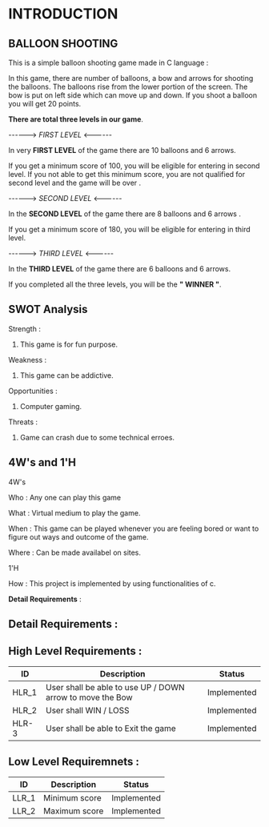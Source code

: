 
# INTRODUCTION 

## BALLOON SHOOTING

This is a simple balloon shooting game made in C language :

In this game, there are number of balloons, a bow and arrows for shooting the balloons. 
The balloons rise from the lower portion of the screen. 
The bow is put on left side which can move up and down. If you shoot a balloon you will get 20 points. 



**There are total three levels in our game**.


   ------>  *FIRST LEVEL*   <------
   
In very **FIRST LEVEL** of the game there are 10 balloons and 6 arrows.

If you get a minimum score of 100, you will be eligible for entering in second level. 
If you not able to get this minimum score, you are not qualified for second level and the game will be over . 

 
 ------>  *SECOND LEVEL*   <------

In the **SECOND LEVEL** of the game there are  8 balloons and 6 arrows .

If you get a minimum score of 180, you will be eligible for entering in third level.


   ------>  *THIRD LEVEL*   <------
 
 In the **THIRD LEVEL** of the game there are 6 balloons and 6 arrows.

If you completed all the three levels, you will be the **" WINNER "**.






## SWOT Analysis

 Strength :
1. This game is for fun purpose.

Weakness :
1. This game can be addictive.
 
Opportunities :
1. Computer gaming.

Threats :
1. Game can crash due to some technical erroes.


## 4W's and 1'H

4W's

Who : Any one can play this game


What : Virtual medium to  play the game.


When : This game can be played whenever you are feeling bored or want to figure out ways  and outcome of the game. 


Where : Can be made availabel on sites.

1'H

How : This project is implemented by using functionalities of c.

      




**Detail Requirements** :

## Detail Requirements :

## High Level Requirements :
| ID | Description | Status |
| --- | --- | --- |
| HLR_1 | User shall be able to use UP / DOWN arrow to move the Bow | Implemented
| HLR_2 | User shall WIN / LOSS | Implemented |
| HLR-3 | User shall be able to Exit the game | Implemented |


## Low Level Requiremnets :
| ID | Description | Status |
| --- | --- | --- |
| LLR_1 | Minimum score | Implemented |
| LLR_2 | Maximum score | Implemented |


